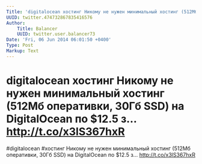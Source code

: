 ```yaml
---
Title: 'digitalocean хостинг Никому не нужен минимальный хостинг (512Мб оперативки, 30Гб SSD) на DigitalOcean по $12.5 з… http://t.co/x3lS367hxR'
UUID: twitter.474732867835416576
Author:
    Title: Balancer
    UUID: twitter.user.balancer73
Date: 'Fri, 06 Jun 2014 06:01:50 +0400'
Type: Post
Markup: Text
---
```


# digitalocean хостинг Никому не нужен минимальный хостинг (512Мб оперативки, 30Гб SSD) на DigitalOcean по $12.5 з… http://t.co/x3lS367hxR

#digitalocean #хостинг Никому не нужен минимальный хостинг
(512Мб оперативки, 30Гб SSD) на DigitalOcean по $12.5 з…
http://t.co/x3lS367hxR